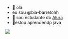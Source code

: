 - 👋 ola
- eu sou @bia-barretohh
- 👀 sou estudante do [Alura](https://www.alura.com.br)
- 🌱estou aprendendp java

![](https://media.tenor.com/63rvIL0liw8AAAAi/tipping-the-hat-tyler-owens.gif)
<!---
bia-barretohh/bia-barretohh is a ✨ special ✨ repository because its `README.md` (this file) appears on your GitHub profile.
You can click the Preview link to take a look at your changes.
--->
